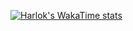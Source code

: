 [![Harlok's WakaTime stats](https://github-readme-stats.vercel.app/api/wakatime?username=tumbersa)](https://github.com/anuraghazra/github-readme-stats)
